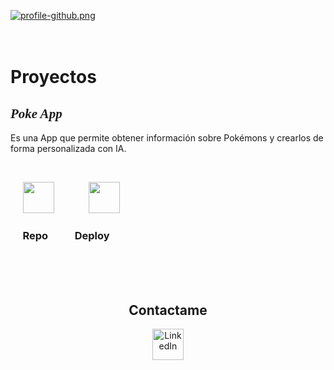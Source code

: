 [![profile-github.png](https://i.postimg.cc/m22vJ3Xk/profile-github.png)](https://postimg.cc/23M9BWfN)
<br>
<br>
<br>
# Proyectos

<h2 style="font-family: cursive;"><b><i> Poke App</i></b></h2>
<p>Es una App que permite obtener información sobre Pokémons y crearlos de forma personalizada con IA.</p>
<br>

<span>    </span> 
<a href="https://github.com/g4s70n" target="_blank"><img width='50' src='https://i.postimg.cc/rmJMj6Wh/Proyecto-nuevo.png'/></a> <span>            </span>  <a href="https://g4s70n.github.io/poke" target="_blank"><img width='50' src='https://i.postimg.cc/tT15b6tW/Proyecto-nuevo.png'/></a>
<h3><span>     </span>Repo<span>           </span>Deploy</h3>

<br>
<br>
<br>

<div align="center">
<h2>Contactame</h2>  
<a href="https://www.linkedin.com/in/gaston-nieto">
  <img width="50px" src="https://i.postimg.cc/BQVDsTGM/icon-link.png" alt="LinkedIn">
</a>

</div>
